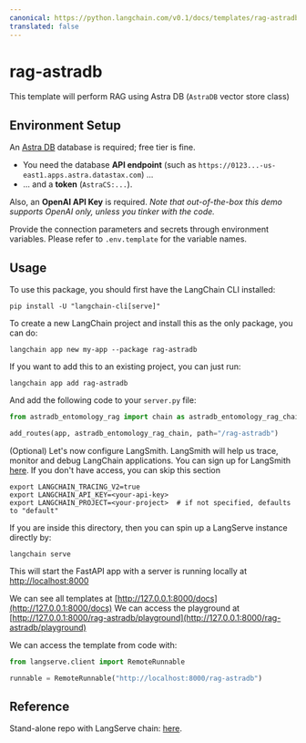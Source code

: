 ```yaml
---
canonical: https://python.langchain.com/v0.1/docs/templates/rag-astradb
translated: false
---
```


# rag-astradb

This template will perform RAG using Astra DB (`AstraDB` vector store class)

## Environment Setup

An [Astra DB](https://astra.datastax.com) database is required; free tier is fine.

- You need the database **API endpoint** (such as `https://0123...-us-east1.apps.astra.datastax.com`) ...
- ... and a **token** (`AstraCS:...`).

Also, an **OpenAI API Key** is required. _Note that out-of-the-box this demo supports OpenAI only, unless you tinker with the code._

Provide the connection parameters and secrets through environment variables. Please refer to `.env.template` for the variable names.

## Usage

To use this package, you should first have the LangChain CLI installed:

```shell
pip install -U "langchain-cli[serve]"
```

To create a new LangChain project and install this as the only package, you can do:

```shell
langchain app new my-app --package rag-astradb
```

If you want to add this to an existing project, you can just run:

```shell
langchain app add rag-astradb
```

And add the following code to your `server.py` file:

```python
from astradb_entomology_rag import chain as astradb_entomology_rag_chain

add_routes(app, astradb_entomology_rag_chain, path="/rag-astradb")
```

(Optional) Let's now configure LangSmith.
LangSmith will help us trace, monitor and debug LangChain applications.
You can sign up for LangSmith [here](https://smith.langchain.com/).
If you don't have access, you can skip this section

```shell
export LANGCHAIN_TRACING_V2=true
export LANGCHAIN_API_KEY=<your-api-key>
export LANGCHAIN_PROJECT=<your-project>  # if not specified, defaults to "default"
```

If you are inside this directory, then you can spin up a LangServe instance directly by:

```shell
langchain serve
```

This will start the FastAPI app with a server is running locally at
[http://localhost:8000](http://localhost:8000)

We can see all templates at [http://127.0.0.1:8000/docs](http://127.0.0.1:8000/docs)
We can access the playground at [http://127.0.0.1:8000/rag-astradb/playground](http://127.0.0.1:8000/rag-astradb/playground)

We can access the template from code with:

```python
from langserve.client import RemoteRunnable

runnable = RemoteRunnable("http://localhost:8000/rag-astradb")
```

## Reference

Stand-alone repo with LangServe chain: [here](https://github.com/hemidactylus/langserve_astradb_entomology_rag).